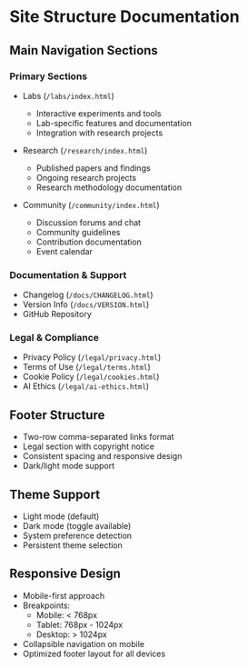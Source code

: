 # Site Structure Documentation

## Main Navigation Sections

### Primary Sections

- Labs (`/labs/index.html`)
  - Interactive experiments and tools
  - Lab-specific features and documentation
  - Integration with research projects

- Research (`/research/index.html`)
  - Published papers and findings
  - Ongoing research projects
  - Research methodology documentation

- Community (`/community/index.html`)
  - Discussion forums and chat
  - Community guidelines
  - Contribution documentation
  - Event calendar

### Documentation & Support

- Changelog (`/docs/CHANGELOG.html`)
- Version Info (`/docs/VERSION.html`)
- GitHub Repository

### Legal & Compliance

- Privacy Policy (`/legal/privacy.html`)
- Terms of Use (`/legal/terms.html`)
- Cookie Policy (`/legal/cookies.html`)
- AI Ethics (`/legal/ai-ethics.html`)

## Footer Structure

- Two-row comma-separated links format
- Legal section with copyright notice
- Consistent spacing and responsive design
- Dark/light mode support

## Theme Support

- Light mode (default)
- Dark mode (toggle available)
- System preference detection
- Persistent theme selection

## Responsive Design

- Mobile-first approach
- Breakpoints:
  - Mobile: < 768px
  - Tablet: 768px - 1024px
  - Desktop: > 1024px
- Collapsible navigation on mobile
- Optimized footer layout for all devices
